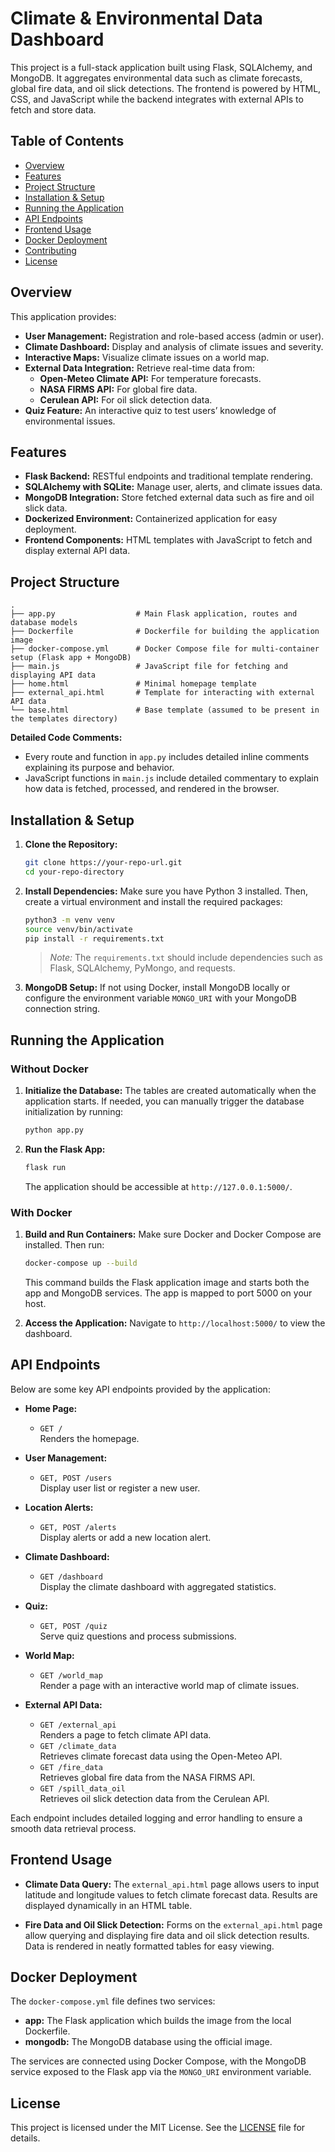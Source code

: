 # Climate & Environmental Data Dashboard

This project is a full-stack application built using Flask, SQLAlchemy, and MongoDB. It aggregates environmental data such as climate forecasts, global fire data, and oil slick detections. The frontend is powered by HTML, CSS, and JavaScript while the backend integrates with external APIs to fetch and store data.

## Table of Contents
- [Overview](#overview)
- [Features](#features)
- [Project Structure](#project-structure)
- [Installation & Setup](#installation--setup)
- [Running the Application](#running-the-application)
- [API Endpoints](#api-endpoints)
- [Frontend Usage](#frontend-usage)
- [Docker Deployment](#docker-deployment)
- [Contributing](#contributing)
- [License](#license)

## Overview

This application provides:
- **User Management:** Registration and role-based access (admin or user).
- **Climate Dashboard:** Display and analysis of climate issues and severity.
- **Interactive Maps:** Visualize climate issues on a world map.
- **External Data Integration:** Retrieve real-time data from:
  - **Open-Meteo Climate API:** For temperature forecasts.
  - **NASA FIRMS API:** For global fire data.
  - **Cerulean API:** For oil slick detection data.
- **Quiz Feature:** An interactive quiz to test users’ knowledge of environmental issues.

## Features

- **Flask Backend:** RESTful endpoints and traditional template rendering.
- **SQLAlchemy with SQLite:** Manage user, alerts, and climate issues data.
- **MongoDB Integration:** Store fetched external data such as fire and oil slick data.
- **Dockerized Environment:** Containerized application for easy deployment.
- **Frontend Components:** HTML templates with JavaScript to fetch and display external API data.

## Project Structure

```
.
├── app.py                  # Main Flask application, routes and database models
├── Dockerfile              # Dockerfile for building the application image
├── docker-compose.yml      # Docker Compose file for multi-container setup (Flask app + MongoDB)
├── main.js                 # JavaScript file for fetching and displaying API data
├── home.html               # Minimal homepage template
├── external_api.html       # Template for interacting with external API data
└── base.html               # Base template (assumed to be present in the templates directory)
```

**Detailed Code Comments:**
- Every route and function in `app.py` includes detailed inline comments explaining its purpose and behavior.
- JavaScript functions in `main.js` include detailed commentary to explain how data is fetched, processed, and rendered in the browser.

## Installation & Setup

1. **Clone the Repository:**
   ```bash
   git clone https://your-repo-url.git
   cd your-repo-directory
   ```

2. **Install Dependencies:**
   Make sure you have Python 3 installed. Then, create a virtual environment and install the required packages:
   ```bash
   python3 -m venv venv
   source venv/bin/activate
   pip install -r requirements.txt
   ```
   > *Note:* The `requirements.txt` should include dependencies such as Flask, SQLAlchemy, PyMongo, and requests.

3. **MongoDB Setup:**
   If not using Docker, install MongoDB locally or configure the environment variable `MONGO_URI` with your MongoDB connection string.

## Running the Application

### Without Docker
1. **Initialize the Database:**
   The tables are created automatically when the application starts. If needed, you can manually trigger the database initialization by running:
   ```bash
   python app.py
   ```

2. **Run the Flask App:**
   ```bash
   flask run
   ```
   The application should be accessible at `http://127.0.0.1:5000/`.

### With Docker

1. **Build and Run Containers:**
   Make sure Docker and Docker Compose are installed. Then run:
   ```bash
   docker-compose up --build
   ```
   This command builds the Flask application image and starts both the app and MongoDB services. The app is mapped to port 5000 on your host.

2. **Access the Application:**
   Navigate to `http://localhost:5000/` to view the dashboard.

## API Endpoints

Below are some key API endpoints provided by the application:

- **Home Page:**
  - `GET /`  
    Renders the homepage.

- **User Management:**
  - `GET, POST /users`  
    Display user list or register a new user.

- **Location Alerts:**
  - `GET, POST /alerts`  
    Display alerts or add a new location alert.

- **Climate Dashboard:**
  - `GET /dashboard`  
    Display the climate dashboard with aggregated statistics.

- **Quiz:**
  - `GET, POST /quiz`  
    Serve quiz questions and process submissions.

- **World Map:**
  - `GET /world_map`  
    Render a page with an interactive world map of climate issues.

- **External API Data:**
  - `GET /external_api`  
    Renders a page to fetch climate API data.
  - `GET /climate_data`  
    Retrieves climate forecast data using the Open-Meteo API.
  - `GET /fire_data`  
    Retrieves global fire data from the NASA FIRMS API.
  - `GET /spill_data_oil`  
    Retrieves oil slick detection data from the Cerulean API.

Each endpoint includes detailed logging and error handling to ensure a smooth data retrieval process.

## Frontend Usage

- **Climate Data Query:**
  The `external_api.html` page allows users to input latitude and longitude values to fetch climate forecast data. Results are displayed dynamically in an HTML table.

- **Fire Data and Oil Slick Detection:**
  Forms on the `external_api.html` page allow querying and displaying fire data and oil slick detection results. Data is rendered in neatly formatted tables for easy viewing.

## Docker Deployment

The `docker-compose.yml` file defines two services:
- **app:** The Flask application which builds the image from the local Dockerfile.
- **mongodb:** The MongoDB database using the official image.

The services are connected using Docker Compose, with the MongoDB service exposed to the Flask app via the `MONGO_URI` environment variable.


## License

This project is licensed under the MIT License. See the [LICENSE](LICENSE) file for details.


